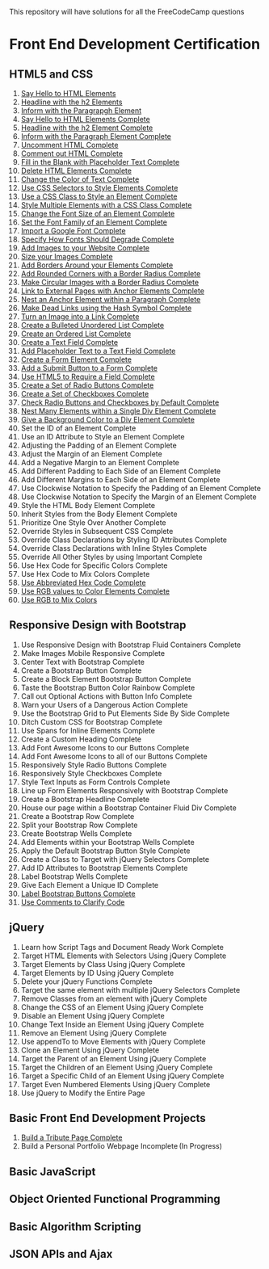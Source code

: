 This repository will have solutions for all the FreeCodeCamp questions

# Front End Development Certification

## HTML5 and CSS
1. [Say Hello to HTML Elements](https://github.com/fahadkaleem/FreeCodeCamp/blob/master/Front%20End%20Development%20Certification/001%20-%20HTML5%20and%20CSS/001%20-%20Say%20Hello%20to%20HTML%20Elements.html)
2. [Headline with the h2 Elements](https://github.com/fahadkaleem/FreeCodeCamp/blob/master/Front%20End%20Development%20Certification/001%20-%20HTML5%20and%20CSS/002%20-%20Headline%20with%20the%20h2%20Element.html)
3. [Inform with the Paragrapgh Element](https://github.com/fahadkaleem/FreeCodeCamp/blob/master/Front%20End%20Development%20Certification/001%20-%20HTML5%20and%20CSS/003%20-%20Inform%20with%20the%20Paragraph%20Element.html)
4. [Say Hello to HTML Elements Complete](https://github.com/fahadkaleem/FreeCodeCamp/blob/master/Front%20End%20Development%20Certification/001%20-%20HTML5%20and%20CSS/004%20-%20Uncomment%20HTML.html)
5. [Headline with the h2 Element Complete](https://github.com/fahadkaleem/FreeCodeCamp/blob/master/Front%20End%20Development%20Certification/001%20-%20HTML5%20and%20CSS/005%20-%20Comment%20out%20HTML.html)
6. [Inform with the Paragraph Element Complete](https://github.com/fahadkaleem/FreeCodeCamp/blob/master/Front%20End%20Development%20Certification/001%20-%20HTML5%20and%20CSS/006%20-%20Fill%20in%20the%20Blank%20with%20Placeholder%20Text.html)
7. [Uncomment HTML Complete](https://github.com/fahadkaleem/FreeCodeCamp/blob/master/Front%20End%20Development%20Certification/001%20-%20HTML5%20and%20CSS/007%20-%20Delete%20HTML%20Elements.html)
8. [Comment out HTML Complete](https://github.com/fahadkaleem/FreeCodeCamp/blob/master/Front%20End%20Development%20Certification/001%20-%20HTML5%20and%20CSS/008%20-%20Change%20the%20Color%20of%20Text.html)
9. [Fill in the Blank with Placeholder Text Complete](https://github.com/fahadkaleem/FreeCodeCamp/blob/master/Front%20End%20Development%20Certification/001%20-%20HTML5%20and%20CSS/009%20-%20Use%20CSS%20Selectors%20to%20Style%20Elements.html)
10. [Delete HTML Elements Complete](https://github.com/fahadkaleem/FreeCodeCamp/blob/master/Front%20End%20Development%20Certification/001%20-%20HTML5%20and%20CSS/010%20-%20Use%20a%20CSS%20Class%20to%20Style%20an%20Element.html)
11. [Change the Color of Text Complete](https://github.com/fahadkaleem/FreeCodeCamp/blob/master/Front%20End%20Development%20Certification/001%20-%20HTML5%20and%20CSS/011%20-%20Style%20Multiple%20Elements%20with%20a%20CSS%20Class.html)
12. [Use CSS Selectors to Style Elements Complete](https://github.com/fahadkaleem/FreeCodeCamp/blob/master/Front%20End%20Development%20Certification/001%20-%20HTML5%20and%20CSS/012%20-%20Change%20the%20Font%20Size%20of%20an%20Element.html)
13. [Use a CSS Class to Style an Element Complete](https://github.com/fahadkaleem/FreeCodeCamp/blob/master/Front%20End%20Development%20Certification/001%20-%20HTML5%20and%20CSS/013%20-%20Set%20the%20Font%20Family%20of%20an%20Element.html)
14. [Style Multiple Elements with a CSS Class Complete](https://github.com/fahadkaleem/FreeCodeCamp/blob/master/Front%20End%20Development%20Certification/001%20-%20HTML5%20and%20CSS/014%20-%20Import%20a%20Google%20Font.html)
15. [Change the Font Size of an Element Complete](https://github.com/fahadkaleem/FreeCodeCamp/blob/master/Front%20End%20Development%20Certification/001%20-%20HTML5%20and%20CSS/015%20-%20Specify%20How%20Fonts%20Should%20Degrade.html)
16. [Set the Font Family of an Element Complete](https://github.com/fahadkaleem/FreeCodeCamp/blob/master/Front%20End%20Development%20Certification/001%20-%20HTML5%20and%20CSS/016%20-%20Add%20Images%20to%20your%20Website.html)
17. [Import a Google Font Complete](https://github.com/fahadkaleem/FreeCodeCamp/blob/master/Front%20End%20Development%20Certification/001%20-%20HTML5%20and%20CSS/017%20-%20Size%20your%20Images.html)
18. [Specify How Fonts Should Degrade Complete](https://github.com/fahadkaleem/FreeCodeCamp/blob/master/Front%20End%20Development%20Certification/001%20-%20HTML5%20and%20CSS/018%20-%20Add%20Borders%20Around%20your%20Elements.html)
19. [Add Images to your Website Complete](https://github.com/fahadkaleem/FreeCodeCamp/blob/master/Front%20End%20Development%20Certification/001%20-%20HTML5%20and%20CSS/019%20-%20Add%20Rounded%20Corners%20with%20a%20Border%20Radius.html)
20. [Size your Images Complete](https://github.com/fahadkaleem/FreeCodeCamp/blob/master/Front%20End%20Development%20Certification/001%20-%20HTML5%20and%20CSS/020%20-%20Make%20Circular%20Images%20with%20a%20Border%20Radius.html)
21. [Add Borders Around your Elements Complete](https://github.com/fahadkaleem/FreeCodeCamp/blob/master/Front%20End%20Development%20Certification/001%20-%20HTML5%20and%20CSS/021%20-%20Link%20to%20External%20Pages%20with%20Anchor%20Elements.html)
22. [Add Rounded Corners with a Border Radius Complete](https://github.com/fahadkaleem/FreeCodeCamp/blob/master/Front%20End%20Development%20Certification/001%20-%20HTML5%20and%20CSS/022%20-%20Nest%20an%20Anchor%20Element%20within%20a%20Paragraph.html)
23. [Make Circular Images with a Border Radius Complete](https://github.com/fahadkaleem/FreeCodeCamp/blob/master/Front%20End%20Development%20Certification/001%20-%20HTML5%20and%20CSS/023%20-%20Make%20Dead%20Links%20using%20the%20Hash%20Symbol.html)
24. [Link to External Pages with Anchor Elements Complete](https://github.com/fahadkaleem/FreeCodeCamp/blob/master/Front%20End%20Development%20Certification/001%20-%20HTML5%20and%20CSS/024%20-%20Turn%20an%20Image%20into%20a%20Link.html)
25. [Nest an Anchor Element within a Paragraph Complete](https://github.com/fahadkaleem/FreeCodeCamp/blob/master/Front%20End%20Development%20Certification/001%20-%20HTML5%20and%20CSS/025%20-%20Create%20a%20Bulleted%20Unordered%20List.html)
26. [Make Dead Links using the Hash Symbol Complete](https://github.com/fahadkaleem/FreeCodeCamp/blob/master/Front%20End%20Development%20Certification/001%20-%20HTML5%20and%20CSS/026%20-%20Create%20an%20Ordered%20List.html)
27. [Turn an Image into a Link Complete](https://github.com/fahadkaleem/FreeCodeCamp/blob/master/Front%20End%20Development%20Certification/001%20-%20HTML5%20and%20CSS/027%20-%20Create%20a%20Text%20Field.html)
28. [Create a Bulleted Unordered List Complete](https://github.com/fahadkaleem/FreeCodeCamp/blob/master/Front%20End%20Development%20Certification/001%20-%20HTML5%20and%20CSS/028%20-%20%20Add%20Placeholder%20Text%20to%20a%20Text%20Field.html)
29. [Create an Ordered List Complete](https://github.com/fahadkaleem/FreeCodeCamp/blob/master/Front%20End%20Development%20Certification/001%20-%20HTML5%20and%20CSS/029%20-%20Create%20a%20Form%20Element.html)
30. [Create a Text Field Complete](https://github.com/fahadkaleem/FreeCodeCamp/blob/master/Front%20End%20Development%20Certification/001%20-%20HTML5%20and%20CSS/030%20-%20Add%20a%20Submit%20Button%20to%20a%20Form.html)
31. [Add Placeholder Text to a Text Field Complete]()
32. [Create a Form Element Complete]()
33. [Add a Submit Button to a Form Complete]()
34. [Use HTML5 to Require a Field Complete]()
35. [Create a Set of Radio Buttons Complete]()
36. [Create a Set of Checkboxes Complete]()
37. [Check Radio Buttons and Checkboxes by Default Complete]()
38. [Nest Many Elements within a Single Div Element Complete]()
39. [Give a Background Color to a Div Element Complete]()
40. Set the ID of an Element Complete
41. Use an ID Attribute to Style an Element Complete
42. Adjusting the Padding of an Element Complete
43. Adjust the Margin of an Element Complete
44. Add a Negative Margin to an Element Complete
45. Add Different Padding to Each Side of an Element Complete
46. Add Different Margins to Each Side of an Element Complete
47. Use Clockwise Notation to Specify the Padding of an Element Complete
48. Use Clockwise Notation to Specify the Margin of an Element Complete
49. Style the HTML Body Element Complete
50. Inherit Styles from the Body Element Complete
51. Prioritize One Style Over Another Complete
52. Override Styles in Subsequent CSS Complete
53. Override Class Declarations by Styling ID Attributes Complete
54. Override Class Declarations with Inline Styles Complete
55. Override All Other Styles by using Important Complete
56. Use Hex Code for Specific Colors Complete
57. Use Hex Code to Mix Colors Complete
58. [Use Abbreviated Hex Code Complete]()
59. [Use RGB values to Color Elements Complete]()
60. [Use RGB to Mix Colors]()

## Responsive Design with Bootstrap
1. Use Responsive Design with Bootstrap Fluid Containers Complete
2. Make Images Mobile Responsive Complete
3. Center Text with Bootstrap Complete
4. Create a Bootstrap Button Complete
5. Create a Block Element Bootstrap Button Complete
6. Taste the Bootstrap Button Color Rainbow Complete
7. Call out Optional Actions with Button Info Complete
8. Warn your Users of a Dangerous Action Complete
9. Use the Bootstrap Grid to Put Elements Side By Side Complete
10. Ditch Custom CSS for Bootstrap Complete
11. Use Spans for Inline Elements Complete
12. Create a Custom Heading Complete
13. Add Font Awesome Icons to our Buttons Complete
14. Add Font Awesome Icons to all of our Buttons Complete
15. Responsively Style Radio Buttons Complete
16. Responsively Style Checkboxes Complete
17. Style Text Inputs as Form Controls Complete
18. Line up Form Elements Responsively with Bootstrap Complete
19. Create a Bootstrap Headline Complete
20. House our page within a Bootstrap Container Fluid Div Complete
21. Create a Bootstrap Row Complete
22. Split your Bootstrap Row Complete
23. Create Bootstrap Wells Complete
24. Add Elements within your Bootstrap Wells Complete
25. Apply the Default Bootstrap Button Style Complete
26. Create a Class to Target with jQuery Selectors Complete
27. Add ID Attributes to Bootstrap Elements Complete
28. Label Bootstrap Wells Complete
29. Give Each Element a Unique ID Complete
30. [Label Bootstrap Buttons Complete]()
31. [Use Comments to Clarify Code]()

## jQuery
1. Learn how Script Tags and Document Ready Work Complete
2. Target HTML Elements with Selectors Using jQuery Complete
3. Target Elements by Class Using jQuery Complete
4. Target Elements by ID Using jQuery Complete
5. Delete your jQuery Functions Complete
6. Target the same element with multiple jQuery Selectors Complete
7. Remove Classes from an element with jQuery Complete
8. Change the CSS of an Element Using jQuery Complete
9. Disable an Element Using jQuery Complete
10. Change Text Inside an Element Using jQuery Complete
11. Remove an Element Using jQuery Complete
12. Use appendTo to Move Elements with jQuery Complete
13. Clone an Element Using jQuery Complete
14. Target the Parent of an Element Using jQuery Complete
15. Target the Children of an Element Using jQuery Complete
16. Target a Specific Child of an Element Using jQuery Complete
17. Target Even Numbered Elements Using jQuery Complete
18. Use jQuery to Modify the Entire Page

## Basic Front End Development Projects
1. [Build a Tribute Page Complete]()  
2. Build a Personal Portfolio Webpage Incomplete (In Progress) 


## Basic JavaScript

## Object Oriented Functional Programming

## Basic Algorithm Scripting

## JSON APIs and Ajax



